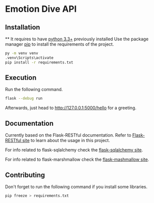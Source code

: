 # Emotion Dive API
## Installation
** It requires to have [python 3.3+](https://www.python.org/) previously installed
Use the package manager [pip](https://pip.pypa.io/en/stable/) to install the requirements of the project.
```bash
py -m venv venv
.venv\Scripts\activate
pip install -r requirements.txt
```
## Execution
Run the following command.
```bash
flask --debug run
```
Afterwards, just head to http://127.0.0.1:5000/hello for a greeting.
## Documentation
Currently based on the Flask-RESTful documentation. Refer to [Flask-RESTful site](https://flask-restful.readthedocs.io/en/latest/index.html) to learn about the usage in this project.

For info related to flask-sqlalchemy check the [flask-sqlalchemy site](https://flask-sqlalchemy.palletsprojects.com/en/3.0.x/).

For info related to flask-marshmallow check the [flask-mashmallow site](https://flask-marshmallow.readthedocs.io/en/latest/).

## Contributing
Don't forget to run the following command if you install some libraries.
```bash
pip freeze > requirements.txt
```
